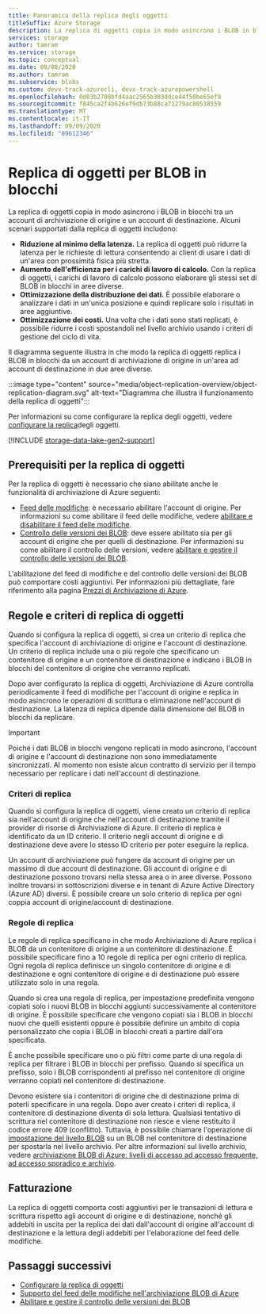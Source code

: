 ```yaml
---
title: Panoramica della replica degli oggetti
titleSuffix: Azure Storage
description: La replica di oggetti copia in modo asincrono i BLOB in blocchi tra un account di archiviazione di origine e un account di destinazione. Usare la replica di oggetti per ridurre al minimo la latenza sulle richieste di lettura, per aumentare l'efficienza per i carichi di lavoro di calcolo, per ottimizzare la distribuzione dei dati e per ridurre al minimo i costi.
services: storage
author: tamram
ms.service: storage
ms.topic: conceptual
ms.date: 09/08/2020
ms.author: tamram
ms.subservice: blobs
ms.custom: devx-track-azurecli, devx-track-azurepowershell
ms.openlocfilehash: 0d03b2708bfd4aac2565b303ddce44f50be65ef9
ms.sourcegitcommit: f845ca2f4b626ef9db73b88ca71279ac80538559
ms.translationtype: MT
ms.contentlocale: it-IT
ms.lasthandoff: 09/09/2020
ms.locfileid: "89612346"
---
```

# <a name="object-replication-for-block-blobs"></a>Replica di oggetti per BLOB in blocchi

La replica di oggetti copia in modo asincrono i BLOB in blocchi tra un account di archiviazione di origine e un account di destinazione. Alcuni scenari supportati dalla replica di oggetti includono:

- **Riduzione al minimo della latenza.** La replica di oggetti può ridurre la latenza per le richieste di lettura consentendo ai client di usare i dati di un'area con prossimità fisica più stretta.
- **Aumento dell'efficienza per i carichi di lavoro di calcolo.** Con la replica di oggetti, i carichi di lavoro di calcolo possono elaborare gli stessi set di BLOB in blocchi in aree diverse.
- **Ottimizzazione della distribuzione dei dati.** È possibile elaborare o analizzare i dati in un'unica posizione e quindi replicare solo i risultati in aree aggiuntive.
- **Ottimizzazione dei costi.** Una volta che i dati sono stati replicati, è possibile ridurre i costi spostandoli nel livello archivio usando i criteri di gestione del ciclo di vita.

Il diagramma seguente illustra in che modo la replica di oggetti replica i BLOB in blocchi da un account di archiviazione di origine in un'area ad account di destinazione in due aree diverse.

:::image type="content" source="media/object-replication-overview/object-replication-diagram.svg" alt-text="Diagramma che illustra il funzionamento della replica di oggetti":::

Per informazioni su come configurare la replica degli oggetti, vedere [configurare la replica](object-replication-configure.md)degli oggetti.

[!INCLUDE [storage-data-lake-gen2-support](../../../includes/storage-data-lake-gen2-support.md)]

## <a name="prerequisites-for-object-replication"></a>Prerequisiti per la replica di oggetti

Per la replica di oggetti è necessario che siano abilitate anche le funzionalità di archiviazione di Azure seguenti:

- [Feed delle modifiche](storage-blob-change-feed.md): è necessario abilitare l'account di origine. Per informazioni su come abilitare il feed delle modifiche, vedere [abilitare e disabilitare il feed delle modifiche](storage-blob-change-feed.md#enable-and-disable-the-change-feed).
- [Controllo delle versioni dei BLOB](versioning-overview.md): deve essere abilitato sia per gli account di origine che per quelli di destinazione. Per informazioni su come abilitare il controllo delle versioni, vedere [abilitare e gestire il controllo delle versioni dei BLOB](versioning-enable.md).

L'abilitazione del feed di modifiche e del controllo delle versioni dei BLOB può comportare costi aggiuntivi. Per informazioni più dettagliate, fare riferimento alla pagina [Prezzi di Archiviazione di Azure](https://azure.microsoft.com/pricing/details/storage/).

## <a name="object-replication-policies-and-rules"></a>Regole e criteri di replica di oggetti

Quando si configura la replica di oggetti, si crea un criterio di replica che specifica l'account di archiviazione di origine e l'account di destinazione. Un criterio di replica include una o più regole che specificano un contenitore di origine e un contenitore di destinazione e indicano i BLOB in blocchi del contenitore di origine che verranno replicati.

Dopo aver configurato la replica di oggetti, Archiviazione di Azure controlla periodicamente il feed di modifiche per l'account di origine e replica in modo asincrono le operazioni di scrittura o eliminazione nell'account di destinazione. La latenza di replica dipende dalla dimensione del BLOB in blocchi da replicare.

> [!IMPORTANT]
> Poiché i dati BLOB in blocchi vengono replicati in modo asincrono, l'account di origine e l'account di destinazione non sono immediatamente sincronizzati. Al momento non esiste alcun contratto di servizio per il tempo necessario per replicare i dati nell'account di destinazione.

### <a name="replication-policies"></a>Criteri di replica

Quando si configura la replica di oggetti, viene creato un criterio di replica sia nell'account di origine che nell'account di destinazione tramite il provider di risorse di Archiviazione di Azure. Il criterio di replica è identificato da un ID criterio. Il criterio negli account di origine e di destinazione deve avere lo stesso ID criterio per poter eseguire la replica.

Un account di archiviazione può fungere da account di origine per un massimo di due account di destinazione. Gli account di origine e di destinazione possono trovarsi nella stessa area o in aree diverse. Possono inoltre trovarsi in sottoscrizioni diverse e in tenant di Azure Active Directory (Azure AD) diversi. È possibile creare un solo criterio di replica per ogni coppia account di origine/account di destinazione.

### <a name="replication-rules"></a>Regole di replica

Le regole di replica specificano in che modo Archiviazione di Azure replica i BLOB da un contenitore di origine a un contenitore di destinazione. È possibile specificare fino a 10 regole di replica per ogni criterio di replica. Ogni regola di replica definisce un singolo contenitore di origine e di destinazione e ogni contenitore di origine e di destinazione può essere utilizzato solo in una regola.

Quando si crea una regola di replica, per impostazione predefinita vengono copiati solo i nuovi BLOB in blocchi aggiunti successivamente al contenitore di origine. È possibile specificare che vengono copiati sia i BLOB in blocchi nuovi che quelli esistenti oppure è possibile definire un ambito di copia personalizzato che copia i BLOB in blocchi creati a partire dall'ora specificata.

È anche possibile specificare uno o più filtri come parte di una regola di replica per filtrare i BLOB in blocchi per prefisso. Quando si specifica un prefisso, solo i BLOB corrispondenti al prefisso nel contenitore di origine verranno copiati nel contenitore di destinazione.

Devono esistere sia i contenitori di origine che di destinazione prima di poterli specificare in una regola. Dopo aver creato i criteri di replica, il contenitore di destinazione diventa di sola lettura. Qualsiasi tentativo di scrittura nel contenitore di destinazione non riesce e viene restituito il codice errore 409 (conflitto). Tuttavia, è possibile chiamare l'operazione di [impostazione del livello BLOB](/rest/api/storageservices/set-blob-tier) su un BLOB nel contenitore di destinazione per spostarla nel livello archivio. Per altre informazioni sul livello archivio, vedere [archiviazione BLOB di Azure: livelli di accesso ad accesso frequente, ad accesso sporadico e archivio](storage-blob-storage-tiers.md#archive-access-tier).

## <a name="billing"></a>Fatturazione 

La replica di oggetti comporta costi aggiuntivi per le transazioni di lettura e scrittura rispetto agli account di origine e di destinazione, nonché gli addebiti in uscita per la replica dei dati dall'account di origine all'account di destinazione e la lettura degli addebiti per l'elaborazione del feed delle modifiche.

## <a name="next-steps"></a>Passaggi successivi

- [Configurare la replica di oggetti](object-replication-configure.md)
- [Supporto del feed delle modifiche nell'archiviazione BLOB di Azure](storage-blob-change-feed.md)
- [Abilitare e gestire il controllo delle versioni dei BLOB](versioning-enable.md)
